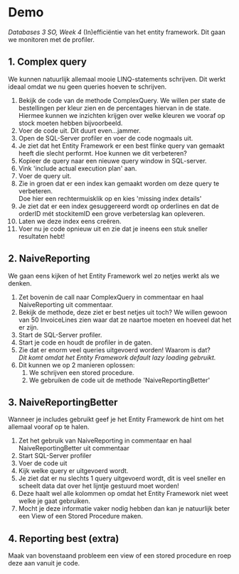 ﻿# Demo
_Databases 3 SO, Week 4_
(In)efficiëntie van het entity framework. Dit gaan we monitoren met de profiler.

## 1. Complex query
We kunnen natuurlijk allemaal mooie LINQ-statements schrijven. Dit werkt ideaal omdat we nu geen queries hoeven te schrijven.
1. Bekijk de code van de methode ComplexQuery. We willen per state de bestellingen per kleur zien en de percentages hiervan in de state. Hiermee kunnen we inzichten krijgen over welke kleuren we vooraf op stock moeten hebben bijvoorbeeld.
2. Voer de code uit. Dit duurt even...jammer.
3. Open de SQL-Server profiler en voer de code nogmaals uit.
4. Je ziet dat het Entity Framework er een best flinke query van gemaakt heeft die slecht performt. Hoe kunnen we dit verbeteren?
5. Kopieer de query naar een nieuwe query window in SQL-server.
6. Vink 'include actual execution plan' aan.
7. Voer de query uit.
8. Zie in groen dat er een index kan gemaakt worden om deze query te verbeteren.<br/>
    Doe hier een rechtermuisklik op en kies 'missing index details'
9. Je ziet dat er een index gesuggereerd wordt op orderlines en dat de orderID mét stockitemID een grove verbeterslag kan opleveren.
10. Laten we deze index eens creëren.
11. Voer nu je code opnieuw uit en zie dat je ineens een stuk sneller resultaten hebt!

## 2. NaiveReporting
We gaan eens kijken of het Entity Framework wel zo netjes werkt als we denken.
1. Zet bovenin de call naar ComplexQuery in commentaar en haal NaiveReporting uit commentaar.
2. Bekijk de methode, deze ziet er best netjes uit toch? We willen gewoon van 50 InvoiceLines zien waar dat ze naartoe moeten en hoeveel dat het er zijn.
3. Start de SQL-Server profiler.
4. Start je code en houdt de profiler in de gaten.
5. Zie dat er enorm veel queries uitgevoerd worden! Waarom is dat?<br/>
_Dit komt omdat het Entity Framework default lazy loading gebruikt._
6. Dit kunnen we op 2 manieren oplossen:
   1. We schrijven een stored procedure.
   2. We gebruiken de code uit de methode 'NaiveReportingBetter'

## 3. NaiveReportingBetter
Wanneer je includes gebruikt geef je het Entity Framework de hint om het allemaal vooraf op te halen.
1. Zet het gebruik van NaiveReporting in commentaar en haal NaiveReportingBetter uit commentaar
2. Start SQL-Server profiler
3. Voer de code uit
4. Kijk welke query er uitgevoerd wordt.
5. Je ziet dat er nu slechts 1 query uitgevoerd wordt, dit is veel sneller en scheelt data dat over het lijntje gestuurd moet worden!
6. Deze haalt wel alle kolommen op omdat het Entity Framework niet weet welke je gaat gebruiken.
7. Mocht je deze informatie vaker nodig hebben dan kan je natuurlijk beter een View of een Stored Procedure maken.
## 4. Reporting best (extra)
Maak van bovenstaand probleem een view of een stored procedure en roep deze aan vanuit je code.